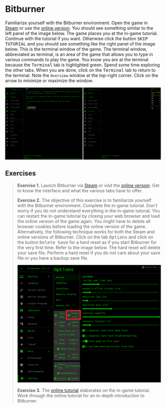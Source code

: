 # Bitburner

Familiarize yourself with the Bitburner environment. Open the game in
[Steam](https://store.steampowered.com/app/1812820/Bitburner/) or use the
[online version](https://danielyxie.github.io/bitburner/). You should see
something similar to the left panel of the image below. The game places you at
the in-game tutorial. Continue with the tutorial if you want. Otherwise click
the button <kbd>SKIP TUTORIAL</kbd> and you should see something like the right
panel of the image below. This is the terminal window of the game. The terminal
window, abbreviated as terminal, is an area of the game that allows you to type
in various commands to play the game. You know you are at the terminal because
the <kbd>Terminal</kbd> tab is highlighted green. Spend some time exploring the
other tabs. When you are done, click on the <kbd>Terminal</kbd> tab to return to
the terminal. Note the `Overview` window at the top-right corner. Click on the
arrow to minimize or maximize the window.

![Bitburner interface](../../image/hello/interface.png "Bitburner interface")

<!-- ====================================================================== -->

## Exercises

> **Exercise 1.** Launch Bitburner via
> [Steam](https://store.steampowered.com/app/1812820/Bitburner/) or visit the
> [online version](https://danielyxie.github.io/bitburner/). Get to know the
> interface and what the various tabs have to offer.
>
> **Exercise 2.** The objective of this exercise is to familiarize yourself with
> the Bitburner environment. Complete the in-game tutorial. Don't worry if you
> do not understand everything in the in-game tutorial. You can restart the
> in-game tutorial by closing your web browser and load the online version of
> the game again. You might have to delete all browser cookies before loading
> the online version of the game. Alternatively, the following technique works
> for both the Steam and online versions of Bitburner. Click on the tab
> <kbd>Options</kbd> and click on the button <kbd>Delete Save</kbd> for a hard
> reset as if you start Bitburner for the very first time. Refer to the image
> below. The hard reset will delete your save file. Perform a hard reset if you
> do not care about your save file or you have a backup save file.
>
> ![Hard reset](../../image/hello/delete-save.png "Hard reset")
>
> **Exercise 3.** The
> [online tutorial](https://bitburner-official.readthedocs.io/en/latest/guidesandtips/gettingstartedguideforbeginnerprogrammers.html)
> elaborates on the in-game tutorial. Work through the online tutorial for an
> in-depth introduction to Bitburner.
